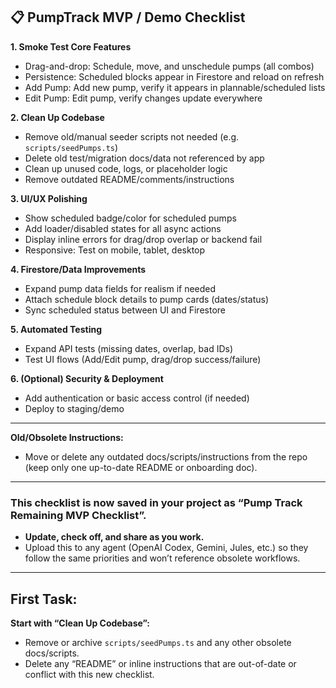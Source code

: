## 📋 **PumpTrack MVP / Demo Checklist**

**1. Smoke Test Core Features**

- Drag-and-drop: Schedule, move, and unschedule pumps (all combos)
- Persistence: Scheduled blocks appear in Firestore and reload on refresh
- Add Pump: Add new pump, verify it appears in plannable/scheduled lists
- Edit Pump: Edit pump, verify changes update everywhere

**2. Clean Up Codebase**

- Remove old/manual seeder scripts not needed (e.g. `scripts/seedPumps.ts`)
- Delete old test/migration docs/data not referenced by app
- Clean up unused code, logs, or placeholder logic
- Remove outdated README/comments/instructions

**3. UI/UX Polishing**

- Show scheduled badge/color for scheduled pumps
- Add loader/disabled states for all async actions
- Display inline errors for drag/drop overlap or backend fail
- Responsive: Test on mobile, tablet, desktop

**4. Firestore/Data Improvements**

- Expand pump data fields for realism if needed
- Attach schedule block details to pump cards (dates/status)
- Sync scheduled status between UI and Firestore

**5. Automated Testing**

- Expand API tests (missing dates, overlap, bad IDs)
- Test UI flows (Add/Edit pump, drag/drop success/failure)

**6. (Optional) Security & Deployment**

- Add authentication or basic access control (if needed)
- Deploy to staging/demo

---

**Old/Obsolete Instructions:**

- Move or delete any outdated docs/scripts/instructions from the repo (keep only one up-to-date README or onboarding doc).

---

### **This checklist is now saved in your project as “Pump Track Remaining MVP Checklist”.**

- **Update, check off, and share as you work.**
- Upload this to any agent (OpenAI Codex, Gemini, Jules, etc.) so they follow the same priorities and won’t reference obsolete workflows.

---

## **First Task:**

**Start with “Clean Up Codebase”:**

- Remove or archive `scripts/seedPumps.ts` and any other obsolete docs/scripts.
- Delete any “README” or inline instructions that are out-of-date or conflict with this new checklist.
